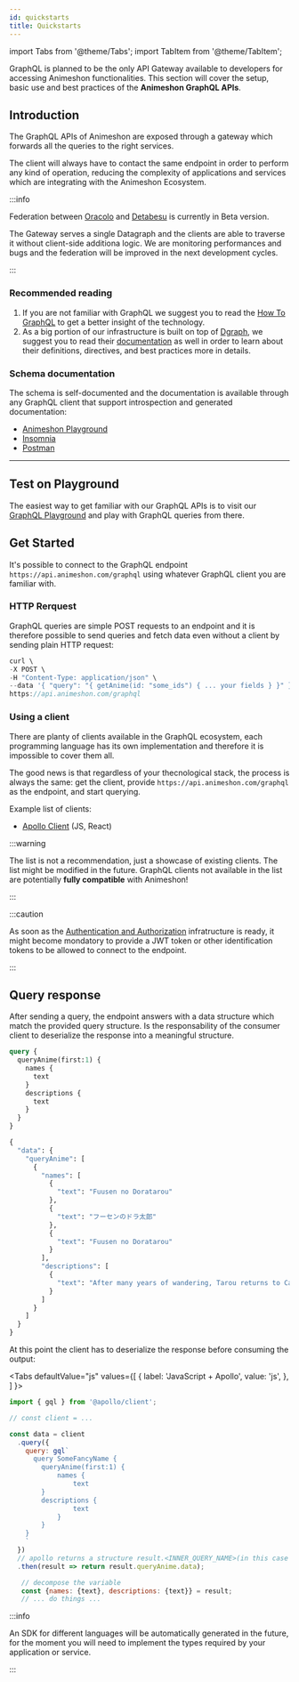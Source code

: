 ```yaml
---
id: quickstarts
title: Quickstarts
---
```


import Tabs from '@theme/Tabs';
import TabItem from '@theme/TabItem';


GraphQL is planned to be the only API Gateway available to developers for accessing Animeshon functionalities.
This section will cover the setup, basic use and best practices of the **Animeshon GraphQL APIs**.

## Introduction
The GraphQL APIs of Animeshon are exposed through a gateway which forwards all the queries to the right services.

The client will always have to contact the same endpoint in order to perform any kind of operation, reducing the complexity of applications and services which are integrating with the Animeshon Ecosystem.

:::info

Federation between [Oracolo](/docs/oracolo/introduction) and [Detabesu](/docs/detabesu/introduction) is currently in Beta version.

The Gateway serves a single Datagraph and the clients are able to traverse it without client-side additiona logic.
We are monitoring performances and bugs and the federation will be improved in the next development cycles.

::: 

### Recommended reading
1. If you are not familiar with GraphQL we suggest you to read the [How To GraphQL](https://www.howtographql.com/) to get a better insight of the technology.
2. As a big portion of our infrastructure is built on top of [Dgraph](https://dgraph.io/), we suggest you to read their [documentation](https://dgraph.io/docs/graphql/) as well in order to learn about their definitions, directives, and best practices more in details.

### Schema documentation
The schema is self-documented and the documentation is available through any GraphQL client that support introspection and generated documentation:

* [Animeshon Playground](https://play.animeshon.com/)
* [Insomnia](https://insomnia.rest/)
* [Postman](https://www.postman.com/)


------

## Test on Playground
The easiest way to get familiar with our GraphQL APIs is to visit our [GraphQL Playground](https://play.animeshon.com/) and play with GraphQL queries from there.

## Get Started
It's possible to connect to the GraphQL endpoint `https://api.animeshon.com/graphql` using whatever GraphQL client you are familiar with. 

### HTTP Rerquest
GraphQL queries are simple POST requests to an endpoint and it is therefore possible to send queries and fetch data even without a client by sending plain HTTP request:

```js
curl \
-X POST \
-H "Content-Type: application/json" \
--data '{ "query": "{ getAnime(id: "some_ids") { ... your fields } }" }' \
https://api.animeshon.com/graphql
```

### Using a client
There are planty of clients available in the GraphQL ecosystem, each programming language has its own implementation and therefore it is impossible to cover them all.

The good news is that regardless of your thecnological stack, the process is always the same: get the client, provide `https://api.animeshon.com/graphql` as the endpoint, and start querying.


Example list of clients:

* [Apollo Client](https://www.apollographql.com/docs/react/get-started/) (JS, React)


:::warning

The list is not a recommendation, just a showcase of existing clients. The list might be modified in the future.
GraphQL clients not available in the list are potentially **fully compatible** with Animeshon!

:::

:::caution

As soon as the [Authentication and Authorization](/docs/oauth2/introduction) infratructure is ready, it might become mondatory to provide a JWT token or other identification tokens to be allowed to connect to the endpoint.

:::


## Query response
After sending a query, the endpoint answers with a data structure which match the provided query structure.
Is the responsability of the consumer client to deserialize the response into a meaningful structure.


```graphql title="Query"
query {
  queryAnime(first:1) {
    names {
      text
    }
  	descriptions {
      text
    }
  }
}

```

```graphql title="Response"
{
  "data": {
    "queryAnime": [
      {
        "names": [
          {
            "text": "Fuusen no Doratarou"
          },
          {
            "text": "フーセンのドラ太郎"
          },
          {
            "text": "Fuusen no Doratarou"
          }
        ],
        "descriptions": [
          {
            "text": "After many years of wandering, Tarou returns to Cat Island to meet his sister, Sakura, who has stayed with their adoptive parents. Though his family is pleased to see him, they all come to realise that the long separation has seen them grow into different people.\n\nSource: The Anime Encyclopedia"
          }
        ]
      }
    ]
  }
}
```

At this point the client has to deserialize the response before consuming the output:


<Tabs
  defaultValue="js"
  values={[
    { label: 'JavaScript + Apollo', value: 'js', },
  ]
}>
<TabItem value="js">

```js title="Example"
import { gql } from '@apollo/client';

// const client = ...

const data = client
  .query({
    query: gql`
      query SomeFancyName {
        queryAnime(first:1) {
            names {
                text
        }
        descriptions {
                text
            }
        }
    }
    `
  })
  // apollo returns a structure result.<INNER_QUERY_NAME>(in this case queryAnime).data.[...]
  .then(result => return result.queryAnime.data);

   // decompose the variable
   const {names: {text}, descriptions: {text}} = result;
   // ... do things ...

```

</TabItem>
</Tabs>

:::info

An SDK for different languages will be automatically generated in the future, for the moment you will need to implement the types required by your application or service.

:::